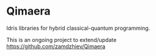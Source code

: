 # Qimaera
Idris libraries for hybrid classical-quantum programming.

This is an ongoing project to extend/update https://github.com/zamdzhiev/Qimaera
